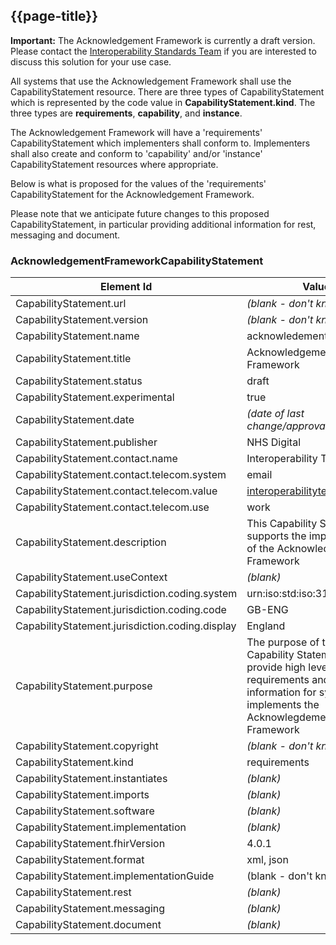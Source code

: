 ## {{page-title}}

<div markdown="span" class="alert alert-warning" role="alert"><i class="fa fa-warning"></i><b> Important:</b> The Acknowledgement Framework is currently a draft version. Please contact the <a href="mailto:interoperabilityteam@nhs.net?subject=Acknowledgement Framework">Interoperability Standards Team</a> if you are interested to discuss this solution for your use case.</div>

All systems that use the Acknowledgement Framework shall use the CapabilityStatement resource. There are three types of CapabilityStatement which is represented by the code value in **CapabilityStatement.kind**. The three types are **requirements**, **capability**, and **instance**. 

The Acknowledgement Framework will have a 'requirements' CapabilityStatement which implementers shall conform to. Implementers shall also create and conform to 'capability' and/or 'instance' CapabilityStatement resources where appropriate.

Below is what is proposed for the values of the 'requirements' CapabilityStatement for the Acknowledgement Framework.

Please note that we anticipate future changes to this proposed CapabilityStatement, in particular providing additional information for rest, messaging and document. 

### AcknowledgementFrameworkCapabilityStatement


| Element Id | Value | 
| ---------- | ----- |
| CapabilityStatement.url | *(blank - don't know yet)* |
| CapabilityStatement.version | *(blank - don't know yet)* |
| CapabilityStatement.name | acknowledement-framework |
| CapabilityStatement.title | Acknowledgement Framework |
| CapabilityStatement.status | draft |
| CapabilityStatement.experimental | true |
| CapabilityStatement.date | *(date of last change/approval)* |
| CapabilityStatement.publisher | NHS Digital |
| CapabilityStatement.contact.name | Interoperability Team |
| CapabilityStatement.contact.telecom.system | email |
| CapabilityStatement.contact.telecom.value | interoperabilityteam@nhs.net |
| CapabilityStatement.contact.telecom.use | work |
| CapabilityStatement.description | This Capability Statement supports the implementation of the Acknowledgement Framework |
| CapabilityStatement.useContext | *(blank)* |
| CapabilityStatement.jurisdiction.coding.system | urn:iso:std:iso:3166:-2 |
| CapabilityStatement.jurisdiction.coding.code | GB-ENG |
| CapabilityStatement.jurisdiction.coding.display | England |
| CapabilityStatement.purpose | The purpose of this Capability Statement is to provide high level requirements and information for systems that implements the Acknowlegdement Framework |
| CapabilityStatement.copyright | *(blank - don't know yet)* |
| CapabilityStatement.kind | requirements |
| CapabilityStatement.instantiates | *(blank)* |
| CapabilityStatement.imports | *(blank)* |
| CapabilityStatement.software | *(blank)* |
| CapabilityStatement.implementation | *(blank)* |
| CapabilityStatement.fhirVersion | 4.0.1 |
| CapabilityStatement.format | xml, json |
| CapabilityStatement.implementationGuide | (blank - don't know yet)
| CapabilityStatement.rest | *(blank)* |
| CapabilityStatement.messaging | *(blank)* |
| CapabilityStatement.document | *(blank)* |


